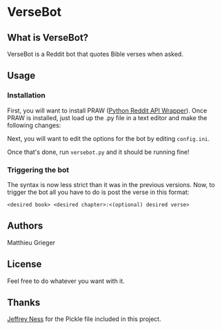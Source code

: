 # VerseBot

## What is VerseBot?
VerseBot is a Reddit bot that quotes Bible verses when asked.

## Usage
### Installation
First, you will want to install PRAW ([Python Reddit API Wrapper](https://github.com/praw-dev/praw)).
Once PRAW is installed, just load up the .py file in a text editor and make the following changes:

Next, you will want to edit the options for the bot by editing `config.ini`.

Once that's done, run `versebot.py` and it should be running fine!

### Triggering the bot
The syntax is now less strict than it was in the previous versions. Now, to trigger the bot all you have to do is post the verse in this format:

`<desired book> <desired chapter>:<(optional) desired verse>`

## Authors
Matthieu Grieger

## License
Feel free to do whatever you want with it.

## Thanks
[Jeffrey Ness](https://github.com/jness) for the Pickle file included in this project.